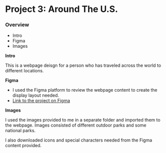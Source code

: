 # Project 3: Around The U.S.

### Overview

- Intro
- Figma
- Images

**Intro**

This is a webpage deisgn for a person who has traveled across the world to different locations.

**Figma**

- I used the Figma platform to review the webpage content to create the display layout needed.
- [Link to the project on Figma](https://www.figma.com/file/ii4xxsJ0ghevUOcssTlHZv/Sprint-3%3A-Around-the-US?node-id=0%3A1)

**Images**

I used the images provided to me in a separate folder and imported them to the webpage.
Images consisted of different outdoor parks and some national parks.

I also downloaded icons and special characters needed from the Figma content provided.
